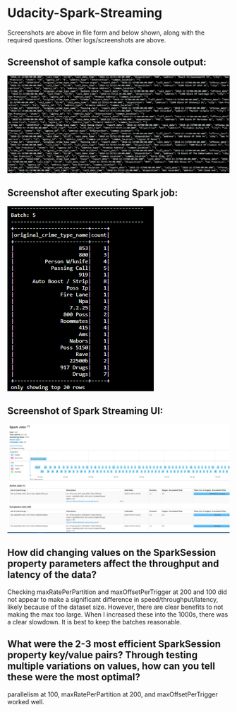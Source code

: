 # Udacity-Spark-Streaming

Screenshots are above in file form and below shown, along with the required questions. Other logs/screenshots are above.

## Screenshot of sample kafka console output:

![](https://github.com/lemadriscoll/Udacity-Spark-Streaming/blob/main/consoleoutput.png)


## Screenshot after executing Spark job:

![](https://github.com/lemadriscoll/Udacity-Spark-Streaming/blob/main/agg_counter.png)

## Screenshot of Spark Streaming UI:
![](https://github.com/lemadriscoll/Udacity-Spark-Streaming/blob/main/sparkjobs.png)

## How did changing values on the SparkSession property parameters affect the throughput and latency of the data?
Checking maxRatePerPartition and maxOffsetPerTrigger at 200 and 100 did not appear to make a significant difference in speed/throughput/latency, likely because of the dataset size. However, there are clear benefits to not making the max too large. When I increased these into the 1000s, there was a clear slowdown. It is best to keep the batches reasonable.

## What were the 2-3 most efficient SparkSession property key/value pairs? Through testing multiple variations on values, how can you tell these were the most optimal?

parallelism at 100, maxRatePerPartition at 200, and maxOffsetPerTrigger worked well.
